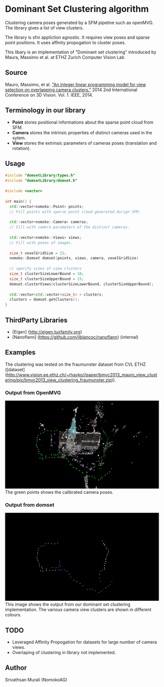 # Dominant Set Clustering algorithm

Clustering camera poses generated by a SFM pipeline such as openMVG. The library gives a list of view clusters.

The library is sfm appliction agnostic. It requires view poses and sparse point positions.
It uses affinity propogation to cluster poses.

This libary is an implementation of "Dominant set clustering" introduced by Maura, Massimo et al. at ETHZ Zurich Computer Vision Lab

## Source

Mauro, Massimo, et al. ["An integer linear programming model for view selection on overlapping camera clusters."](http://www.vision.ee.ethz.ch/~rhayko/paper/3dv2014_mauro_joint_selection_clustering.pdf)
2014 2nd International Conference on 3D Vision. Vol. 1. IEEE, 2014.

## Terminology in our library
* **Point** stores positional informations about the sparse point cloud from SFM.
* **Camera** stores the intrinsic properties of distinct cameras used in the sytem.
* **View** stores the extrinsic parameters of cameras poses (translation and rotation).

## Usage
```C++
#include "domsetLibrary/types.h"
#include "domsetLibrary/domset.h"

#include <vector>

int main() {
  std::vector<nomoko::Point> points;
  // Fill points with sparse point cloud generated durign SFM.
  
  std::vector<nomoko::Camera> cameras;
  // Fill with camera parameters of the distinct cameras.
  
  std::vector<nomoko::Views> views;
  // Fill with poses of images.

  size_t voxelGridSize = 15;
  nomoko::Domset domset(points, views, camera, voxelGridSize)

  // specify sizes of view clusters
  size_t clusterSizeLowerBound = 10;
  size_t clusterSizeUpperBound = 15;
  domset.clusterViews(clusterSizeLowerBound, clusterSizeUpperBound);

  std::vector<std::vector<size_t> > clusters;
  clusters = domset.getClusters();
}

```

## ThirdParty Libraries
* [Eigen] (http://eigen.tuxfamily.org)
* [Nanoflann] (https://github.com/jlblancoc/nanoflann) (internal)

## Examples
The clustering was tested on the fraumunster dataset from CVL ETHZ ([dataset] (http://www.vision.ee.ethz.ch/~rhayko//paper/bmvc2013_mauro_view_clustering/pix/bmvc2013_view_clustering_fraumunster.zip)).

### Output from OpenMVG
![SFM Output](exampleImages/fraumunster00.png)
The green points shows the calibrated camera poses.

### Output from domset
![Domset Output](exampleImages/fraumunster01.png)
This image shows the output from our dominant set clustering implementation.
The various camera view clusters are shown in different colours.

## TODO
* Leveraged Affinity Propogation for datasets for large number of camera views.
* Overlaping of clustering in library not implemented.

## Author
Srivathsan Murali (NomokoAG)
